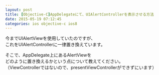 ```yaml
---
layout: post
title: [Objective-C]AppDelegateにて、UIAlertControllerを表示させる方法
date: 2015-05-19 07:12:45
categories: ios objective-c ios8
---
```

<!-- {% raw %} -->
<p>今までUIAlertViewを使用していたのですが、<br>
これをUIAlertControllerに一律置き換えています。</p>

<p>そこで、AppDelegate上にあるAlertViewを<br>
どのように置き換えるかという点について教えてください。<br>
（ViewControllerではないので、presentViewControllerができずにいます）</p>
<!-- {% endraw %} -->
